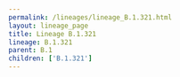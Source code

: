 ```yaml
---
permalink: /lineages/lineage_B.1.321.html
layout: lineage_page
title: Lineage B.1.321
lineage: B.1.321
parent: B.1
children: ['B.1.321']
---
```


